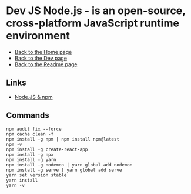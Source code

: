 # Dev JS Node.js - is an open-source, cross-platform JavaScript runtime environment

- [Back to the Home page](../../README.md)
- [Back to the Dev page](../README.md)
- [Back to the Readme page](README.md)

## Links
- [Node.JS & npm](https://nodejs.org/en/download)

## Commands
```
npm audit fix --force
npm cache clean -f
npm install -g npm | npm install npm@latest
npm -v
npm install -g create-react-app
npm install -g npx
npm install -g yarn
npm install -g nodemon | yarn global add nodemon
npm install -g serve | yarn global add serve
yarn set version stable
yarn install
yarn -v
```
